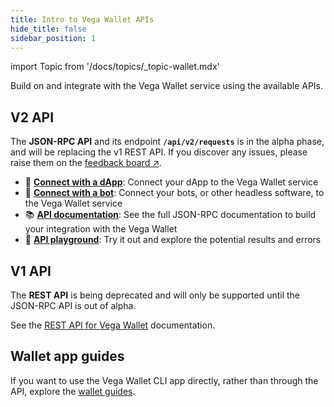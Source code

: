 ```yaml
---
title: Intro to Vega Wallet APIs
hide_title: false
sidebar_position: 1
---
```


import Topic from '/docs/topics/_topic-wallet.mdx'

<Topic />

Build on and integrate with the Vega Wallet service using the available APIs.

## V2 API
The **JSON-RPC API** and its endpoint **`/api/v2/requests`** is in the alpha phase, and will be replacing the v1 REST API. If you discover any issues, please raise them on the [feedback board ↗](https://github.com/vegaprotocol/feedback/discussions).

* 🧩 **[Connect with a dApp](./vega-wallet/v2-api/get-started#connect-with-dapps)**: Connect your dApp to the Vega Wallet service
* 🤖 **[Connect with a bot](./vega-wallet/v2-api/get-started#connect-with-bots)**: Connect your bots, or other headless software, to the Vega Wallet service
* 📚 **[API documentation](./vega-wallet/v2-api/reference/core/openrpc)**: See the full JSON-RPC documentation to build your integration with the Vega Wallet
* 🛝 **[API playground](./vega-wallet/v2-api/reference/core/openrpc-api-playground)**: Try it out and explore the potential results and errors
  
## V1 API
The **REST API** is being deprecated and will only be supported until the JSON-RPC API is out of alpha. 

See the [REST API for Vega Wallet](./vega-wallet/v1-api) documentation.

## Wallet app guides 
If you want to use the Vega Wallet CLI app directly, rather than through the API, explore the [wallet guides](../../tools/vega-wallet/cli-wallet/index.md). 
